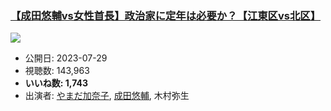 ### [【成田悠輔vs女性首長】政治家に定年は必要か？【江東区vs北区】](https://www.youtube.com/watch?v=Szxk2AUWpSA)
[![](https://img.youtube.com/vi/Szxk2AUWpSA/sddefault.jpg)](https://www.youtube.com/watch?v=Szxk2AUWpSA)
-   公開日: 2023-07-29
-   視聴数: 143,963
-   **いいね数: 1,743**
-   出演者: [やまだ加奈子](/rehacq_fan/people/やまだ加奈子 "wikilink"), [成田悠輔](/rehacq_fan/people/成田悠輔 "wikilink"), 木村弥生
